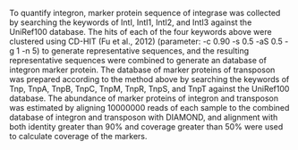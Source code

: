 To quantify integron, marker protein sequence of integrase was collected by searching the keywords of IntI, IntI1, IntI2, and IntI3 against the UniRef100 database. The hits of each of the four keywords above were clustered using CD-HIT (Fu et al., 2012) (parameter: -c 0.90 -s 0.5 -aS 0.5 -g 1 -n 5) to generate representative sequences, and the resulting representative sequences were combined to generate an database of integron marker protein. The database of marker proteins of transposon was prepared according to the method above by searching the keywords of Tnp, TnpA, TnpB, TnpC, TnpM, TnpR, TnpS, and TnpT against the UniRef100 database. The abundance of marker proteins of integron and transposon was estimated by aligning 10000000 reads of each sample to the combined database of integron and transposon with DIAMOND, and alignment with both identity greater than 90% and coverage greater than 50% were used to calculate coverage of the markers.

